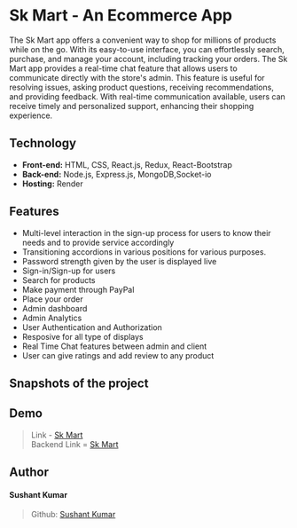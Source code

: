 # Sk Mart - An Ecommerce App

The Sk Mart app offers a convenient way to shop for millions of products while on the go. With its easy-to-use interface, you can effortlessly search, purchase, and manage your account, including tracking your orders. The Sk Mart app provides a real-time chat feature that allows users to communicate directly with the store's admin. This feature is useful for resolving issues, asking product questions, receiving recommendations, and providing feedback. With real-time communication available, users can receive timely and personalized support, enhancing their shopping experience.

## Technology

- **Front-end:** HTML, CSS, React.js, Redux, React-Bootstrap
- **Back-end:** Node.js, Express.js, MongoDB,Socket-io
- **Hosting:** Render

## Features

- Multi-level interaction in the sign-up process for users to know their needs and to provide service accordingly
- Transitioning accordions in various positions for various purposes.
- Password strength given by the user is displayed live
- Sign-in/Sign-up for users
- Search for products
- Make payment through PayPal
- Place your order
- Admin dashboard
- Admin Analytics
- User Authentication and Authorization
- Resposive for all type of displays
- Real Time Chat features between admin and client
- User can give ratings and add review to any product

## Snapshots of the project

## Demo

> Link - [Sk Mart](https://skmart.onrender.com) </br>
> Backend Link = [Sk Mart](https://skmartbackend.onrender.com)

<!-- >Project demonstration link - <a href="#"> Click here</a> -->

## Author

#### Sushant Kumar

> Github: [Sushant Kumar](https://github.com/sushantkr961)
